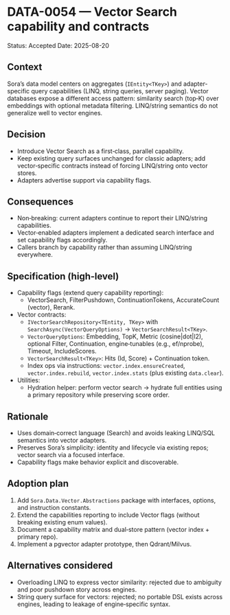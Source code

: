 # DATA-0054 — Vector Search capability and contracts

Status: Accepted
Date: 2025-08-20

## Context

Sora’s data model centers on aggregates (`IEntity<TKey>`) and adapter-specific query capabilities (LINQ, string queries, server paging). Vector databases expose a different access pattern: similarity search (top‑K) over embeddings with optional metadata filtering. LINQ/string semantics do not generalize well to vector engines.

## Decision

- Introduce Vector Search as a first‑class, parallel capability.
- Keep existing query surfaces unchanged for classic adapters; add vector‑specific contracts instead of forcing LINQ/string onto vector stores.
- Adapters advertise support via capability flags.

## Consequences

- Non‑breaking: current adapters continue to report their LINQ/string capabilities.
- Vector‑enabled adapters implement a dedicated search interface and set capability flags accordingly.
- Callers branch by capability rather than assuming LINQ/string everywhere.

## Specification (high‑level)

- Capability flags (extend query capability reporting):
  - VectorSearch, FilterPushdown, ContinuationTokens, AccurateCount (vector), Rerank.
- Vector contracts:
  - `IVectorSearchRepository<TEntity, TKey>` with `SearchAsync(VectorQueryOptions)` → `VectorSearchResult<TKey>`.
  - `VectorQueryOptions`: Embedding, TopK, Metric (cosine|dot|l2), optional Filter, Continuation, engine‑tunables (e.g., ef/nprobe), Timeout, IncludeScores.
  - `VectorSearchResult<TKey>`: Hits (Id, Score) + Continuation token.
  - Index ops via instructions: `vector.index.ensureCreated`, `vector.index.rebuild`, `vector.index.stats` (plus existing `data.clear`).
- Utilities:
  - Hydration helper: perform vector search → hydrate full entities using a primary repository while preserving score order.

## Rationale

- Uses domain‑correct language (Search) and avoids leaking LINQ/SQL semantics into vector adapters.
- Preserves Sora’s simplicity: identity and lifecycle via existing repos; vector search via a focused interface.
- Capability flags make behavior explicit and discoverable.

## Adoption plan

1) Add `Sora.Data.Vector.Abstractions` package with interfaces, options, and instruction constants.
2) Extend the capabilities reporting to include Vector flags (without breaking existing enum values).
3) Document a capability matrix and dual‑store pattern (vector index + primary repo).
4) Implement a pgvector adapter prototype, then Qdrant/Milvus.

## Alternatives considered

- Overloading LINQ to express vector similarity: rejected due to ambiguity and poor pushdown story across engines.
- String query surface for vectors: rejected; no portable DSL exists across engines, leading to leakage of engine‑specific syntax.
